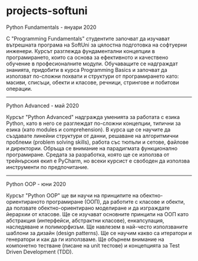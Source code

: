 # projects-softuni

Python Fundamentals - януари 2020 

С "Programming Fundamentals" студентите започват да изучават вътрешната програма на SoftUni за цялостна подготовка на софтуерни инженери. Курсът разглежда фундаментални концепции в програмирането, които са основа за ефективното и качествено обучение в професионалните модули. Обучаващите се надграждат знанията, придобити в курса Programming Basics и започват да използват по-сложни похвати и структури от програмирането като: масиви, списъци, обекти и класове, речници, стрингове и побитови операции.


_____________________________________________
Python Advanced - май 2020 

Курсът "Python Advanced" надгражда уменията за работата с езика Python, като в него се разглеждат по-сложни концепции, типични за езика (като modules и comprehension). В курса ще се научите да създавате линейни структури от данни, решаване на алгоритмични проблеми (problem solving skills), работа със тюпъли и сетове, файлове и директории. Обръща се внимание на парадигмата функционално програмиране. Средата за разработка, която ще се използва от трейнърския екип е PyCharm, но всеки курсист е свободен да използва инструменти по предпочитание.


_____________________________________________
Python OOP - юни 2020

Курсът "Python OOP" ще ви научи на принципите на обектно-ориентираното програмиране (ООП), да работите с класове и обекти, да ползвате обектно-ориентирано моделиране и да изграждате йерархии от класове. Ще се изучават основните принципи на ООП като абстракция (интерфейси, абстрактни класове), енкапсулация, наследяване и полиморфизъм. Ще навлезем в най-често използваните шаблони за дизайн (design patterns). Ще се научим какво са итератори и генератори и как да ги използваме. Ще обърнем внимание на компонетно тестване (писане на unit тестове) и концепцията за Test Driven Development (TDD).
